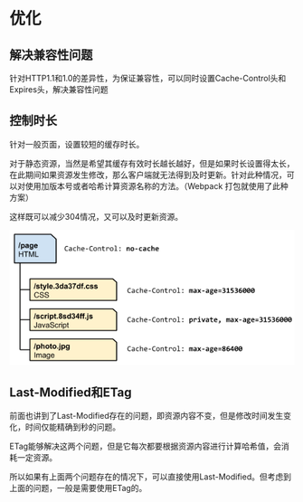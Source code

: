 # 优化

## 解决兼容性问题

针对HTTP1.1和1.0的差异性，为保证兼容性，可以同时设置Cache-Control头和Expires头，解决兼容性问题

## 控制时长

针对一般页面，设置较短的缓存时长。

对于静态资源，当然是希望其缓存有效时长越长越好，但是如果时长设置得太长，在此期间如果资源发生修改，那么客户端就无法得到及时更新。针对此种情况，可以对使用加版本号或者哈希计算资源名称的方法。（Webpack 打包就使用了此种方案）

这样既可以减少304情况，又可以及时更新资源。

![](/assets/http-cache-hierarchy.png)

## Last-Modified和ETag

前面也讲到了Last-Modified存在的问题，即资源内容不变，但是修改时间发生变化，时间仅能精确到秒的问题。

ETag能够解决这两个问题，但是它每次都要根据资源内容进行计算哈希值，会消耗一定资源。

所以如果有上面两个问题存在的情况下，可以直接使用Last-Modified。但考虑到上面的问题，一般是需要使用ETag的。

